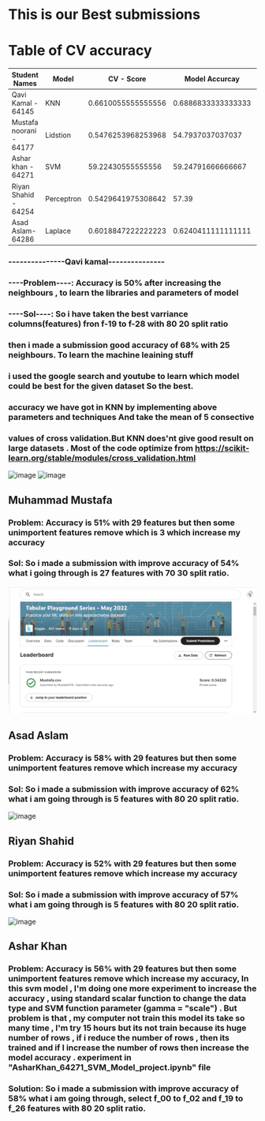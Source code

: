
# This is our Best submissions 
# Table of CV accuracy 
| Student Names      | Model |  CV - Score    |  Model Accurcay |  Kaggle Accuracy | 
| -------------| ------------- |  -------------| ------------- |  ------------- |
| Qavi Kamal - 64145| KNN           | 0.6610055555555556      | 0.6886833333333333 |   0.68713 | 
| Mustafa noorani - 64177  |Lidstion  |  0.5476253968253968      | 54.7937037037037| 0.54220 |
| Ashar khan - 64271 | SVM |   59.22430555555556    | 59.24791666666667 | 0.58956 |
| Riyan Shahid - 64254  | Perceptron  | 0.5429641975308642     | 57.39  |0.57250|
| Asad Aslam- 64286  | Laplace | 0.6018847222222223 |0.6240411111111111 | 0.62404 |


### ---------------Qavi kamal---------------
### ----Problem----: Accuracy is 50% after increasing the neighbours , to learn the libraries and parameters of model 
### ----Sol----: So i have taken the best varriance columns(features) fron f-19 to f-28 with 80 20 split ratio 
### then i made a submission good accuracy of 68% with 25 neighbours. To learn the machine leaining stuff 
### i used the google search and youtube to learn which model could be best for the given dataset So the best.
### accuracy we have got in KNN by implementing above parameters and techniques And take the mean of 5 consective 
### values of cross validation.But KNN does'nt give good result on large datasets . Most of the code optimize from https://scikit-learn.org/stable/modules/cross_validation.html
![image](https://user-images.githubusercontent.com/99618952/169701199-eaec436e-29db-4ca0-a29b-aa4cd0bb1574.png)
![image](https://user-images.githubusercontent.com/99618952/169701222-0214001c-1252-4d24-a17f-39743df8e34f.png)

## Muhammad Mustafa 
### Problem: Accuracy is 51% with 29 features but then some unimportent features remove which is 3 which increase my accuracy
### Sol: So i made a submission with improve accuracy of 54% what i going through is 27 features with 70 30 split ratio.
![image](https://github.com/qavikamal2323/Ai266-spring22/blob/0d6343b298fb69de93773990d4faf514372bc38c/Project/Mustafa-lidstone.JPG)
## Asad Aslam
### Problem: Accuracy is 58% with 29 features but then some unimportent features remove which increase my accuracy
### Sol: So i made a submission with improve accuracy of 62% what i am going through is 5 features with 80 20 split ratio.
![image](https://user-images.githubusercontent.com/92552475/169676212-be5563aa-2a22-465b-88e2-f59f1da7f3d5.png)

## Riyan Shahid
### Problem: Accuracy is 52% with 29 features but then some unimportent features remove which increase my accuracy
### Sol: So i made a submission with improve accuracy of 57% what i am going through is 5 features with 80 20 split ratio.
![image](https://user-images.githubusercontent.com/65994423/169720771-0f9e787c-ec7c-4254-b9c5-c7da93878fe8.png)

## Ashar Khan
### Problem: Accuracy is 56% with 29 features but then some unimportent features remove which increase my accuracy, In this svm model , I'm doing  one more experiment to increase the accuracy , using standard scalar function to change the data type and SVM function parameter (gamma = "scale") . But problem is that , my computer not train this model its take so many time , I'm try 15 hours but its not train because its huge number of rows , if i reduce the number of rows , then its trained and if I increase the number of rows then increase the model accuracy . experiment in "AsharKhan_64271_SVM_Model_project.ipynb" file 
### Solution: So i made a submission with improve accuracy of 58% what i am going through, select  f_00 to f_02 and f_19 to f_26 features with 80 20 split ratio.
